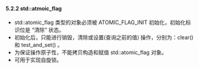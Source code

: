 #### 5.2.2 std::atmoic_flag
* std::atomic_flag 类型的对象必须被 ATOMIC_FLAG_INIT 初始化，初始化标识位是 “清除” 状态。
* 初始化后，只能进行销毁，清除或设置(查询之前的值) 操作，分别为：clear() 和 test_and_set() 。
* 为保证操作原子性，不能拷贝构造和赋值 std::atomic_flag 对象。
* 可用于实现自旋锁。